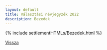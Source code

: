 ```yaml
---
layout: default
title: Választási névjegyzék 2022
description: Bezedek
---
```


{% include settlementHTMLs/Bezedek.html %}

[Vissza](./)